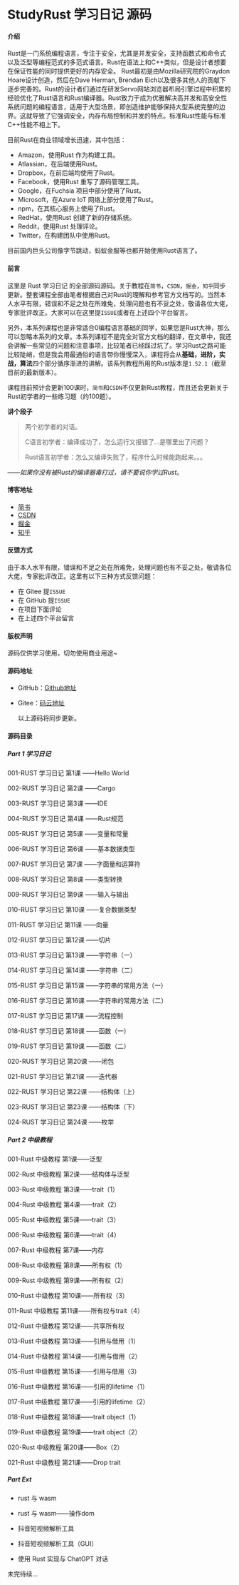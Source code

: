 # StudyRust 学习日记 源码

#### 介绍

Rust是一门系统编程语言，专注于安全，尤其是并发安全，支持函数式和命令式以及泛型等编程范式的多范式语言。Rust在语法上和C++类似，但是设计者想要在保证性能的同时提供更好的内存安全。 Rust最初是由Mozilla研究院的Graydon Hoare设计创造，然后在Dave Herman, Brendan Eich以及很多其他人的贡献下逐步完善的。Rust的设计者们通过在研发Servo网站浏览器布局引擎过程中积累的经验优化了Rust语言和Rust编译器。Rust致力于成为优雅解决高并发和高安全性系统问题的编程语言，适用于大型场景，即创造维护能够保持大型系统完整的边界。这就导致了它强调安全，内存布局控制和并发的特点。标准Rust性能与标准C++性能不相上下。

目前Rust在商业领域增长迅速，其中包括：

- Amazon，使用Rust 作为构建工具。
- Atlassian，在后端使用Rust。
- Dropbox，在前后端均使用了Rust。
- Facebook，使用Rust 重写了源码管理工具。
- Google，在Fuchsia 项目中部分使用了Rust。
- Microsoft，在Azure IoT 网络上部分使用了Rust。
- npm，在其核心服务上使用了Rust。
- RedHat，使用Rust 创建了新的存储系统。
- Reddit，使用Rust 处理评论。
- Twitter，在构建团队中使用Rust。

目前国内巨头公司像字节跳动，蚂蚁金服等也都开始使用Rust语言了。

#### 前言

这里是 Rust 学习日记 的全部源码源码。关于教程在`简书`，`CSDN`，`掘金`，`知乎`同步更新。整套课程全部由笔者根据自己对Rust的理解和参考官方文档写的。当然本人水平有限，错误和不足之处在所难免，处理问题也有不妥之处，敬请各位大佬，专家批评改正。大家可以在这里提`ISSUE`或者在上述四个平台留言。

另外，本系列课程也是非常适合0编程语言基础的同学，如果您是Rust大神，那么可以忽略本系列的文章。本系列课程不是完全对官方文档的翻译，在文章中，我还会讲解一些常见的问题和注意事项，比较笔者已经踩过坑了。学习Rust之路可能比较陡峭，但是我会用最通俗的语言带你慢慢深入，课程将会从**基础，进阶，实战，算法**四个部分循序渐进的讲解。该系列教程所用的Rust版本是`1.52.1`（截至目前的最新版本）。

课程目前预计会更新100课时，`简书`和`CSDN`不仅更新Rust教程，而且还会更新关于Rust初学者的一些练习题（约100题）。

**讲个段子**

> 两个初学者的对话。
> 
> C语言初学者：编译成功了，怎么运行又报错了...是哪里出了问题？
> 
> Rust语言初学者：怎么又编译失败了，程序什么时候能跑起来。。。

——*如果你没有被Rust的编译器毒打过，请不要说你学过Rust*。

#### 博客地址

* [简书](https://www.jianshu.com/u/573f6a58cd12)
* [CSDN](https://blog.csdn.net/a1595901624)
* [掘金](https://juejin.cn/user/1679709499033422)
* [知乎](http://www.zhihu.com/people/1595901624
  )

#### 反馈方式

由于本人水平有限，错误和不足之处在所难免，处理问题也有不妥之处，敬请各位大佬，专家批评改正。这里有以下三种方式反馈问题：

* 在 Gitee 提`ISSUE`
* 在 GitHub 提`ISSUE`
* 在项目下面评论
* 在上述四个平台留言

#### 版权声明

源码仅供学习使用，切勿使用商业用途~

#### 源码地址

* GitHub：[Github地址](https://github.com/1595901624/StudyRust)

* Gitee：[码云地址](https://gitee.com/haoyu3/study-rust)

  以上源码将同步更新。

#### 源码目录

##### Part 1 学习日记

001-RUST  学习日记 第1课 ——Hello World

002-RUST  学习日记 第2课 ——Cargo

003-RUST  学习日记 第3课 ——IDE

004-RUST  学习日记 第4课 ——Rust规范

005-RUST  学习日记 第5课 ——变量和常量

006-RUST  学习日记 第6课 ——基本数据类型

007-RUST  学习日记 第7课 ——字面量和运算符

008-RUST  学习日记 第8课 ——类型转换

009-RUST  学习日记 第9课 ——输入与输出

010-RUST  学习日记 第10课 ——复合数据类型

011-RUST  学习日记 第11课 ——向量

012-RUST  学习日记 第12课 ——切片

013-RUST  学习日记 第13课 ——字符串（一）

014-RUST  学习日记 第14课 ——字符串（二）

015-RUST  学习日记 第15课 ——字符串的常用方法（一）

016-RUST  学习日记 第16课 ——字符串的常用方法（二）

017-RUST  学习日记 第17课 ——流程控制

018-RUST  学习日记 第18课 ——函数（一）

019-RUST  学习日记 第19课 ——函数（二）

020-RUST  学习日记 第20课 ——闭包

021-RUST  学习日记 第21课 ——迭代器

022-RUST  学习日记 第22课 ——结构体（上）

023-RUST  学习日记 第23课 ——结构体（下）

024-RUST 学习日记 第24课 ——枚举

##### Part 2 中级教程

001-Rust 中级教程 第1课——泛型

002-Rust 中级教程 第2课——结构体与泛型

003-Rust 中级教程 第3课——trait（1）

004-Rust 中级教程 第4课——trait（2）

005-Rust 中级教程 第5课——trait（3）

006-Rust 中级教程 第6课——trait（4）

007-Rust 中级教程 第7课——内存

008-Rust 中级教程 第8课——所有权（1）

009-Rust 中级教程 第9课——所有权（2）

010-Rust 中级教程 第10课——所有权（3）

011-Rust 中级教程 第11课——所有权与trait（4）

012-Rust 中级教程 第12课——共享所有权

013-Rust 中级教程 第13课——引用与借用（1）

014-Rust 中级教程 第14课——引用与借用（2）

015-Rust 中级教程 第15课——引用与借用（3）

016-Rust 中级教程 第16课——引用的lifetime（1）

017-Rust 中级教程 第17课——引用的lifetime（2）

018-Rust 中级教程 第18课——trait object（1）

019-Rust 中级教程 第19课——trait object（2）

020-Rust 中级教程 第20课——Box（2）

021-Rust 中级教程 第21课——Drop trait

##### Part Ext

* rust 与 wasm

* rust 与 wasm——操作dom

* 抖音短视频解析工具

* 抖音短视频解析工具（GUI）

* 使用 Rust 实现与 ChatGPT 对话

未完待续...





